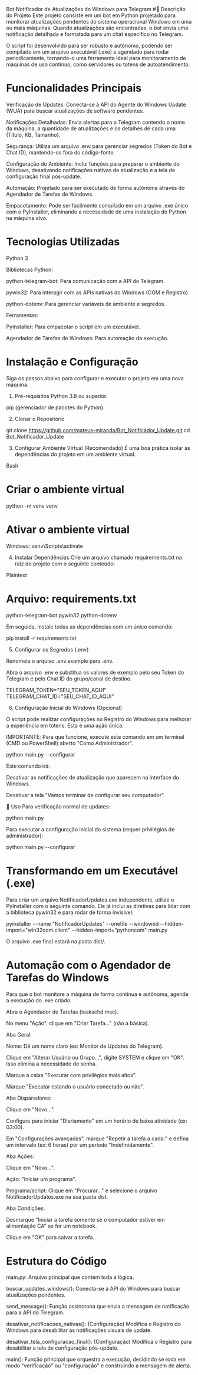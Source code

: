 Bot Notificador de Atualizações do Windows para Telegram
#📖 Descrição do Projeto
Este projeto consiste em um bot em Python projetado para monitorar atualizações pendentes do sistema operacional Windows em uma ou mais máquinas. Quando atualizações são encontradas, o bot envia uma notificação detalhada e formatada para um chat específico no Telegram.

O script foi desenvolvido para ser robusto e autônomo, podendo ser compilado em um arquivo executável (.exe) e agendado para rodar periodicamente, tornando-o uma ferramenta ideal para monitoramento de máquinas de uso contínuo, como servidores ou totens de autoatendimento.

# Funcionalidades Principais
Verificação de Updates: Conecta-se à API do Agente do Windows Update (WUA) para buscar atualizações de software pendentes.

Notificações Detalhadas: Envia alertas para o Telegram contendo o nome da máquina, a quantidade de atualizações e os detalhes de cada uma (Título, KB, Tamanho).

Segurança: Utiliza um arquivo .env para gerenciar segredos (Token do Bot e Chat ID), mantendo-os fora do código-fonte.

Configuração do Ambiente: Inclui funções para preparar o ambiente do Windows, desativando notificações nativas de atualização e a tela de configuração final pós-update.

Automação: Projetado para ser executado de forma autônoma através do Agendador de Tarefas do Windows.

Empacotamento: Pode ser facilmente compilado em um arquivo .exe único com o PyInstaller, eliminando a necessidade de uma instalação do Python na máquina alvo.

# Tecnologias Utilizadas
Python 3

Bibliotecas Python:

python-telegram-bot: Para comunicação com a API do Telegram.

pywin32: Para interagir com as APIs nativas do Windows (COM e Registro).

python-dotenv: Para gerenciar variáveis de ambiente e segredos.

Ferramentas:

PyInstaller: Para empacotar o script em um executável.

Agendador de Tarefas do Windows: Para automação da execução.

# Instalação e Configuração
Siga os passos abaixo para configurar e executar o projeto em uma nova máquina.

1. Pré-requisitos
Python 3.8 ou superior.

pip (gerenciador de pacotes do Python).

2. Clonar o Repositório


git clone https://github.com/mateus-miranda/Bot_Notificador_Update.git
cd Bot_Notificador_Update

3. Configurar Ambiente Virtual (Recomendado)
É uma boa prática isolar as dependências do projeto em um ambiente virtual.

Bash

# Criar o ambiente virtual
python -m venv venv

# Ativar o ambiente virtual
Windows:
venv\Scripts\activate

4. Instalar Dependências
Crie um arquivo chamado requirements.txt na raiz do projeto com o seguinte conteúdo:

Plaintext

# Arquivo: requirements.txt
python-telegram-bot
pywin32
python-dotenv

Em seguida, instale todas as dependências com um único comando:

pip install -r requirements.txt

5. Configurar os Segredos (.env)

Renomeie o arquivo .env.example para .env.

Abra o arquivo .env e substitua os valores de exemplo pelo seu Token do Telegram e pelo Chat ID do grupo/canal de destino.


TELEGRAM_TOKEN="SEU_TOKEN_AQUI"
TELEGRAM_CHAT_ID="SEU_CHAT_ID_AQUI"

6. Configuração Inicial do Windows (Opcional)

O script pode realizar configurações no Registro do Windows para melhorar a experiência em totens. Esta é uma ação única.

IMPORTANTE: Para que funcione, execute este comando em um terminal (CMD ou PowerShell) aberto "Como Administrador".


python main.py --configurar

Este comando irá:

Desativar as notificações de atualização que aparecem na interface do Windows.

Desativar a tela "Vamos terminar de configurar seu computador".

🏃 Uso
Para verificação normal de updates:

python main.py

Para executar a configuração inicial do sistema (requer privilégios de administrador):

python main.py --configurar

# Transformando em um Executável (.exe)
Para criar um arquivo NotificadorUpdates.exe independente, utilize o PyInstaller com o seguinte comando. Ele já inclui as diretivas para lidar com a biblioteca pywin32 e para rodar de forma invisível.


pyinstaller --name "NotificadorUpdates" --onefile --windowed --hidden-import="win32com.client" --hidden-import="pythoncom" main.py

O arquivo .exe final estará na pasta dist/.

# Automação com o Agendador de Tarefas do Windows

Para que o bot monitore a máquina de forma contínua e autônoma, agende a execução do .exe criado.

Abra o Agendador de Tarefas (taskschd.msc).

No menu "Ação", clique em "Criar Tarefa..." (não a básica).

Aba Geral:

Nome: Dê um nome claro (ex: Monitor de Updates do Telegram).

Clique em "Alterar Usuário ou Grupo...", digite SYSTEM e clique em "OK". Isso elimina a necessidade de senha.

Marque a caixa "Executar com privilégios mais altos".

Marque "Executar estando o usuário conectado ou não".

Aba Disparadores:

Clique em "Novo...".

Configure para iniciar "Diariamente" em um horário de baixa atividade (ex: 03:00).

Em "Configurações avançadas", marque "Repetir a tarefa a cada:" e defina um intervalo (ex: 6 horas) por um período "Indefinidamente".

Aba Ações:

Clique em "Novo...".

Ação: "Iniciar um programa".

Programa/script: Clique em "Procurar..." e selecione o arquivo NotificadorUpdates.exe na sua pasta dist.

Aba Condições:

Desmarque "Iniciar a tarefa somente se o computador estiver em alimentação CA" se for um notebook.

Clique em "OK" para salvar a tarefa.

# Estrutura do Código
main.py: Arquivo principal que contém toda a lógica.

buscar_updates_windows(): Conecta-se à API do Windows para buscar atualizações pendentes.

send_message(): Função assíncrona que envia a mensagem de notificação para a API do Telegram.

desativar_notificacoes_nativas(): (Configuração) Modifica o Registro do Windows para desabilitar as notificações visuais de update.

desativar_tela_configuracao_final(): (Configuração) Modifica o Registro para desabilitar a tela de configuração pós-update.

main(): Função principal que orquestra a execução, decidindo se roda em modo "verificação" ou "configuração" e construindo a mensagem de alerta.

